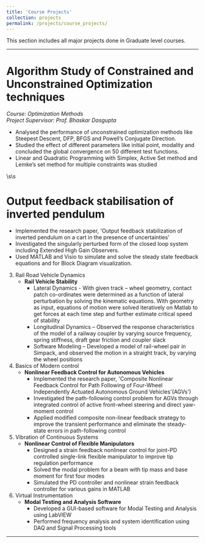 ```yaml
---
title: 'Course Projects'
collection: projects
permalink: /projects/course_projects/
---
```


This section includes all major projects done in Graduate level courses.

---

Algorithm Study of Constrained and Unconstrained Optimization techniques
======
*Course: Optimization Methods*  
*Project Supervisor: Prof. Bhaskar Dasgupta*  
  * Analysed the performance of unconstrained optimization methods like Steepest Descent, DFP, BFGS and Powell’s Conjugate Direction.  
  * Studied the effect of different parameters like initial point, modality and concluded the global convergence on 50 different test functions.  
  * Linear and Quadratic Programming with Simplex, Active Set method and Lemke’s set method for multiple constraints was studied  

\s\s  

Output feedback stabilisation of inverted pendulum
=====
 * Implemented the research paper, 'Output feedback stabilization of inverted pendulum on a cart in the presence of uncertainties'
 * Investigated the singularly perturbed form of the closed loop system including Extended High Gain Observers.
 * Used MATLAB and Visio to simulate and solve the steady state feedback equations and for Block Diagram visualization.

3. Rail Road Vehicle Dynamics
   * **Rail Vehicle Stability**
     * Lateral Dynamics - With given track – wheel geometry, contact patch co-ordinates were determined as a function of lateral perturbation by solving the kinematic equations. With geometry as input, equations of motion were solved iteratively on Matlab to get forces at each time step and further estimate critical speed of stability
     * Longitudinal Dynamics – Observed the response characteristics of the model of a railway coupler by varying source frequency, spring stiffness, draft gear friction and coupler slack
     * Software Modeling – Developed a model of rail-wheel pair in Simpack, and observed the motion in a straight track, by varying the wheel positions
4. Basics of Modern control
   * **Nonlinear Feedback Control for Autonomous Vehicles**
     * Implemented the research paper, 'Composite Nonlinear Feedback Control for Path Following of Four-Wheel Independently Actuated Autonomous Ground Vehicles'(AGVs')
     * Investigated  the path-following control problem for AGVs through integrated control of active front-wheel steering and direct yaw-moment control
     * Applied modified composite non-linear feedback strategy to improve the transient performance and eliminate the steady-state errors in path-following control
5. Vibration of Continuous Systems
   * **Nonlinear Control of Flexible Manipulators**
     * Designed a strain feedback nonlinear control for joint-PD controlled single-link flexible manipulator to improve tip regulation performance
     * Solved the modal problem for a beam with tip mass and base moment for first four modes
     * Simulated the PD controller and nonlinear strain feedback controller for various gains in MATLAB
6. Virtual Instrumentation
   * **Modal Testing and Analysis Software**
     * Developed a GUI-based software for Modal Testing and Analysis using LabVIEW
     * Performed frequency analysis and system identification using DAQ and Signal Processing tools   

---
